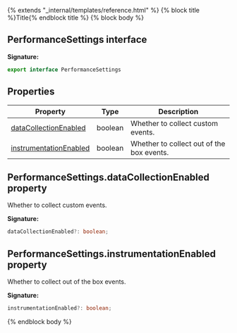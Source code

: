 {% extends "_internal/templates/reference.html" %}
{% block title %}Title{% endblock title %}
{% block body %}

## PerformanceSettings interface


<b>Signature:</b>

```typescript
export interface PerformanceSettings 
```

## Properties

|  Property | Type | Description |
|  --- | --- | --- |
|  [dataCollectionEnabled](./performance-types.performancesettings.md#performancesettingsdatacollectionenabled_property) | boolean | Whether to collect custom events. |
|  [instrumentationEnabled](./performance-types.performancesettings.md#performancesettingsinstrumentationenabled_property) | boolean | Whether to collect out of the box events. |

## PerformanceSettings.dataCollectionEnabled property

Whether to collect custom events.

<b>Signature:</b>

```typescript
dataCollectionEnabled?: boolean;
```

## PerformanceSettings.instrumentationEnabled property

Whether to collect out of the box events.

<b>Signature:</b>

```typescript
instrumentationEnabled?: boolean;
```
{% endblock body %}
